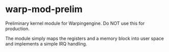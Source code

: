 # warp-mod-prelim

Preliminary kernel module for Warpingengine. Do NOT use this for production.

The module simply maps the registers and a memory block into user space and implements a simple IRQ handling.
